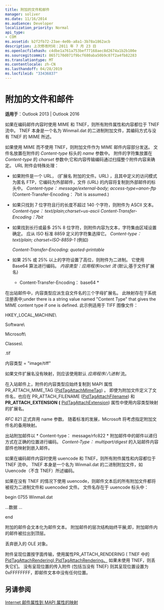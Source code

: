 ```yaml
---
title: 附加的文件和邮件
manager: soliver
ms.date: 11/16/2014
ms.audience: Developer
localization_priority: Normal
api_type:
- COM
ms.assetid: b2f2fb72-23ae-4e0b-a8a1-3b78a1862acb
description: 上次修改时间：2011 年 7 月 23 日
ms.openlocfilehash: c4dbe1a761a753bef77168aec8d2674a1b2b100e
ms.sourcegitcommit: 8657170d071f9bcf680aba50b9c07f2a4fb82283
ms.translationtype: MT
ms.contentlocale: zh-CN
ms.lasthandoff: 04/28/2019
ms.locfileid: "33436837"
---
```

# <a name="attached-files-and-messages"></a>附加的文件和邮件

  
  
**适用于**：Outlook 2013 | Outlook 2016 
  
如果在编码邮件内容时使用 MIME 和 TNEF，则所有附件属性和内容都位于 TNEF 流中。 TNEF 本身是一个名为 Winmail.dat 的二进制附加文件，其编码方式与没有 TNEF 的 MIME 所述。 
  
如果使用 MIME 而不使用 TNEF，则附加文件作为 MIME 邮件内容部分发送。 文件名放置在附件的 *Content-type* 标头的 *name* 参数中。 附件的字符集放置在 *Content-type* 的 *charset* 参数中;它和内容传输编码通过扫描整个附件内容来确定。 URL 附件会特殊处理： 
  
- 如果附件是一个 URL， (扩展名 附加的文件。URL) ，且其中定义的访问模式为匿名 FTP，它编码为外部邮件，文件 (URL) 的内容将复制到外部邮件的标头中。 *Content-type： message/external-body; access-type=anon-ftp*  (Content-Transfer-Encoding： 7bit is assumed.)  
    
- 如果只找到 7 位字符且行的长度不超过 140 个字符，则附件为 ASCII 文本。 *Content-type： text/plain;charset=us-ascii Content-Transfer-Encoding：7bit* 
    
- 如果找到长行或最多 25% 8 位字符，则附件内容为文本，字符集由区域设置确定。 应从 ISO 标准 8859 定义的字符集选择它。 *Content-type： text/plain; charset=ISO-8859-1*  (例如)  
    
     *Content-Transfer-Encoding: quoted-printable* 
    
- 如果 25% 或 25% 以上的字符设置了高位，则附件为二进制。 它使用 Base64 算法进行编码。 *内容类型：应用程序/octet 流*  (默认;基于文件扩展名)  
    
     * Content-Transfer-Encoding： base64 * 
    
在出站邮件中，内容类型应派生自文件名的三个字母扩展名。 此映射存在于系统注册表中;under there is a string value named "Content Type" that gives the MIME content type if one is defined. 此示例适用于 TIFF 图像文件：
  
HKEY_LOCAL_MACHINE\
  
Software\
  
Microsoft\
  
Classes\
  
.tif
  
内容类型 = "image/tiff"
  
如果文件扩展名没有映射，则应该使用默认  *应用程序/八进制*  流。 
  
在入站邮件上，附件的内容类型应始终复制到 MAPI 属性PR_ATTACH_MIME_TAG ([PidTagAttachMimeTag](pidtagattachmimetag-canonical-property.md)) 。  即使为附加文件定义了文件名，也应在 PR_ATTACH_FILENAME ([PidTagAttachFilename](pidtagattachfilename-canonical-property.md)) 和 **PR_ATTACH_EXTENSION** **(** [PidTagAttachExtension](pidtagattachextension-canonical-property.md)) 属性中使用内容类型映射的扩展名。
  
*RFC* 821 正式弃用 name 参数。 随着标准的发展，Microsoft 将考虑指定附加文件名的备用映射。 
  
出站附加邮件以 * Content-type： message/rfc822 * 附加邮件中的邮件以递归方式在正确的位置进行编码。 *Content-Type： multipart/digest* 的入站邮件内容部件也映射到嵌入邮件。 
  
如果在编码邮件内容时使用 uuencode 和 TNEF，则所有附件属性和内容都位于 TNEF 流中。 TNEF 本身是一个名为 Winmail.dat 的二进制附加文件，如 Uuencode（不含 TNEF）所述编码。
  
如果在没有 TNEF 的情况下使用 uuencode，则邮件文本后的所有附加文件都将被视为二进制文件和 uuencoded 文件。 文件名存在于 uuencode 标头中：
  
 begin 0755 Winmail.dat 
  
 ...数据 ... 
  
 end 
  
附加的邮件会文本化为邮件文本。 附加邮件的层次结构始终平展;即，附加邮件内的邮件被拉出到顶层。
  
丢弃嵌入的 OLE 对象。
  
附件呈现位置按字面传输，使用属性PR_ATTACH_RENDERING ( TNEF 中的[PidTagAttachRendering) PidTagAttachRendering。](pidtagattachrendering-canonical-property.md) 如果未使用 TNEF，则丢失它们。 没有呈现位置的传入附件 (包括当没有 TNEF) 则其呈现位置设置为 0xFFFFFFFF，即邮件文本中没有任何位置。
  
## <a name="see-also"></a>另请参阅



[Internet 邮件属性到 MAPI 属性的映射](mapping-of-internet-mail-attributes-to-mapi-properties.md)

